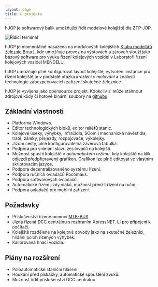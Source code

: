 ```yaml
---
layout: page
title: O projektu
---
```



hJOP je softwarový balík umožňující řídit modelové kolejiště dle ZTP-JOP.

![Řídící terminál](/assets/panel.png)

hJOP je momentálně nasazena na modulových kolejištích [Klubu modelářů železnic
Brno I](http;//kmz-brno.cz/), kde umožňuje provoz na výstavách a zároveň slouží
jako bázový software pro výuku řízení kolejových vozidel v Laboratoři řízení
kolejových vozidel MENDELU.

hJOP umožňuje plně konfigurovat layout kolejiště, vytvoření instance pro řízení
kolejiště je v podstatě otázka *kreslení v malování* a znalosti technologie
zabezpečovacích zařízení skutečné železnice.

hJOP je vyvíjena jako opensource projekt. Kdokoliv si může stáhnout zdrojové
kódy či hotové binární soubory na [githubu](https://github.com/kmzbrnoI/).

## Základní vlastnosti

 * Platforma Windows.
 * Editor technologických bloků, editor reliéfů stanic.
 * Kolejové úseky, výhybky, infračidla, SCom i mechanická návěstidla, tratě,
   zámky, přejezdy, rozpojovače, výkolejky.
 * Jízdní cesty, plně konfigurovatelná závěrová tabulka.
 * Podpora pro snímání stavu zesilovačů na kolejišti.
 * Možnost spustit kolejiště v *automatickém režimu*, kdy kolejiště na klik
   odjezdí předpřipravený grafikon. Grafikon lze plně editovat ve vlastním
   skriptovacím jazyce.
 * Podpora decentralizovaného systému řízení.
 * Podpora ručních ovladačů Rocomaus.
 * Podpora softwarových ovladačů.
 * Automatické řízení jízdy vlaků, možnost převzít řízení na ruční.
 * Podpora ovladačů pro mobilní zařízení.

## Požadavky

 * Příslušenství řízené pomocí [MTB-BUS](http://mtb.kmz-brno.cz/).
 * Jízda řízená DCC centrálou s rozhraním XpressNET. LI pro připojení k počítači.
 * Kolejiště rozdělené na kolejové obvody jako na  skutečné železnici, hlídání
   poloh řízených výhybek.
 * Kalibrovaná hnací vozidla.

## Plány na rozšírení

 * Poloautomatické staniční hlášení.
 * Houkání před pískáčky, automatické spouštění zvuků.
 * Možnost řídit příslušenství DCC centrálou.

